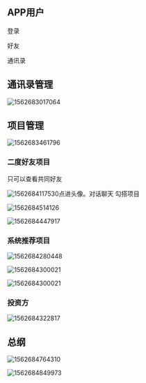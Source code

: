 







##	APP用户

登录



好友

通讯录





##	通讯录管理



 

![1562683017064](assets/1562683017064.png)





## 项目管理

![1562683461796](assets/1562683461796.png)











###	二度好友项目

只可以查看共同好友

![1562684117530](assets/1562684117530.png)点进头像。对话聊天	勾搭项目

![1562684514126](assets/1562684514126.png)

















![1562684447917](assets/1562684447917.png)

###	系统推荐项目

![1562684280448](assets/1562684280448.png)



![1562684300021](assets/1562684300021.png)



![1562684300021](assets/1562684300021.png)

###	投资方

![1562684322817](assets/1562684322817.png)





## 	总纲



![1562684764310](assets/1562684764310.png)

![1562684849973](assets/1562684849973.png)

